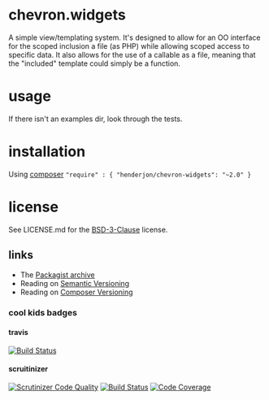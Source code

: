 # chevron.widgets

A simple view/templating system. It's designed to allow for
an OO interface for the scoped inclusion a file (as PHP) while allowing scoped
access to specific data. It also allows for the use of a callable as a file,
meaning that the "included" template could simply be a function.

# usage

If there isn't an examples dir, look through the tests.

# installation

Using [composer](http://getcomposer.org/) `"require" : { "henderjon/chevron-widgets": "~2.0" }`

# license

See LICENSE.md for the [BSD-3-Clause](http://opensource.org/licenses/BSD-3-Clause) license.

## links

  - The [Packagist archive](https://packagist.org/packages/henderjon/chevron-widgets)
  - Reading on [Semantic Versioning](http://semver.org/)
  - Reading on [Composer Versioning](https://getcomposer.org/doc/01-basic-usage.md#package-versions)

### cool kids badges

#### travis

[![Build Status](https://travis-ci.org/henderjon/chevron.widgets.svg?branch=master)](https://travis-ci.org/henderjon/chevron.widgets)

#### scruitinizer

[![Scrutinizer Code Quality](https://scrutinizer-ci.com/g/henderjon/chevron.widgets/badges/quality-score.png?b=master)](https://scrutinizer-ci.com/g/henderjon/chevron.widgets/?branch=master)
[![Build Status](https://scrutinizer-ci.com/g/henderjon/chevron.widgets/badges/build.png?b=master)](https://scrutinizer-ci.com/g/henderjon/chevron.widgets/build-status/master)
[![Code Coverage](https://scrutinizer-ci.com/g/henderjon/chevron.widgets/badges/coverage.png?b=master)](https://scrutinizer-ci.com/g/henderjon/chevron.widgets/?branch=master)





